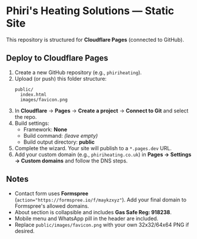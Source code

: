 # Phiri's Heating Solutions — Static Site

This repository is structured for **Cloudflare Pages** (connected to GitHub).

## Deploy to Cloudflare Pages

1. Create a new GitHub repository (e.g., `phiriheating`).  
2. Upload (or push) this folder structure:
   ```
   public/
     index.html
     images/favicon.png
   ```
3. In **Cloudflare** → **Pages** → **Create a project** → **Connect to Git** and select the repo.
4. Build settings:
   - Framework: **None**
   - Build command: *(leave empty)*
   - Build output directory: **public**
5. Complete the wizard. Your site will publish to a `*.pages.dev` URL.
6. Add your custom domain (e.g., `phiriheating.co.uk`) in **Pages → Settings → Custom domains** and follow the DNS steps.

## Notes
- Contact form uses **Formspree** (`action="https://formspree.io/f/maykzxyz"`). Add your final domain to Formspree's allowed domains.
- About section is collapsible and includes **Gas Safe Reg: 918238**.
- Mobile menu and WhatsApp pill in the header are included.
- Replace `public/images/favicon.png` with your own 32x32/64x64 PNG if desired.
